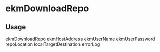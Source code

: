# ekmDownloadRepo

## Usage

ekmDownloadRepo ekmHostAddress ekmUserName ekmUserPassword repoLocation localTargetDestination errorLog

